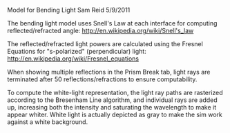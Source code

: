 Model for Bending Light 
Sam Reid 
5/9/2011 

The bending light model uses Snell's Law at each interface for computing reflected/refracted angle: 
http://en.wikipedia.org/wiki/Snell's_law

The reflected/refracted light powers are calculated using the Fresnel Equations for "s-polarized" (perpendicular) light:
http://en.wikipedia.org/wiki/Fresnel_equations

When showing multiple reflections in the Prism Break tab, light rays are terminated after 50 reflections/refractions to
ensure computability.

To compute the white-light representation, the light ray paths are rasterized according to the Bresenham Line algorithm,
and individual rays are added up, increasing both the intensity and saturating the wavelength to make it appear whiter.
White light is actually depicted as gray to make the sim work against a white background.